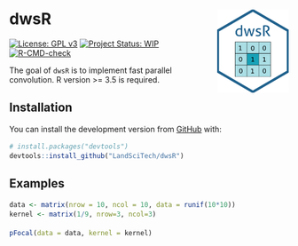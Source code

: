 
<!-- README.md is generated from README.Rmd. Please edit that file -->

# dwsR <img src='man/figures/logo.png' align="right" height="150" />

<!-- badges: start -->

[![License: GPL
v3](https://img.shields.io/badge/License-GPL%20v3-blue.svg)](http://www.gnu.org/licenses/gpl-3.0)
[![Project Status:
WIP](https://www.repostatus.org/badges/latest/wip.svg)](https://www.repostatus.org/#wip)
[![R-CMD-check](https://github.com/LandSciTech/dwsR/workflows/R-CMD-check/badge.svg)](https://github.com/LandSciTech/dwsR/actions)
<!-- badges: end -->

The goal of `dwsR` is to implement fast parallel convolution. R version
&gt;= 3.5 is required.

## Installation

You can install the development version from
[GitHub](https://github.com/) with:

``` r
# install.packages("devtools")
devtools::install_github("LandSciTech/dwsR")
```

## Examples

``` r
data <- matrix(nrow = 10, ncol = 10, data = runif(10*10))
kernel <- matrix(1/9, nrow=3, ncol=3)

pFocal(data = data, kernel = kernel)
```

